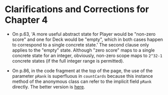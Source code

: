 # Clarifications and Corrections for Chapter 4

* On p.63, 'A more useful abstract state for Player would be "non-zero score" and one for Deck would be "empty", which in both cases happen to correspond to a single concrete state.' The second clause only applies to the "empty" state. Although "zero score" maps to a single concrete state for an integer, obviously, non-zero scope maps to `2^32-1` concrete states (if the full integer range is permitted).

* On p.86, in the code fragment at the top of the page, the use of the parameter `pRank` is superfluous in `countCards` because this instance method of the anonymous class can refer to the implicit field `pRank` directly. The better version is [here](../chapter-code/chapter4/Deck.java).